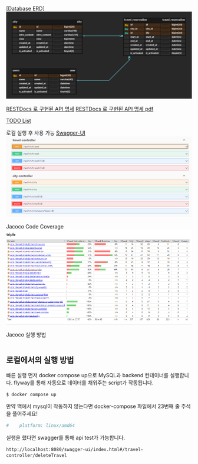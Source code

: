 
[Database ERD]
![img.png](img.png)

[RESTDocs 로 구현된 API 명세](src/docs/asciidoc/index.html)
[RESTDocs 로 구현된 API 명세 pdf](src/docs/asciidoc/api문서화.pdf)

[TODO List](src/docs/TodoList.md)

로컬 실행 후 사용 가능
[Swagger-UI](http://localhost:8080/swagger-ui/index.html)
![img_2.png](img_2.png)

Jacoco Code Coverage
![img_1.png](img_1.png)

Jacoco 실행 방법
```shell

```

## 로컬에서의 실행 방법
빠른 실행
먼저 docker compose up으로 MySQL과 backend 컨테이너를 실행합니다. flyway를 통해 자동으로 데이터를 채워주는 script가 작동됩니다.
```shell
$ docker compose up
```
만약 맥에서 mysql이 작동하지 않는다면 
docker-compose 파일에서 23번째 줄 주석을 풀어주세요!
```yaml
#    platform: linux/amd64 
```
실행을 했다면 swagger를 통해 api test가 가능합니다.
```text
http://localhost:8080/swagger-ui/index.html#/travel-controller/deleteTravel
```
